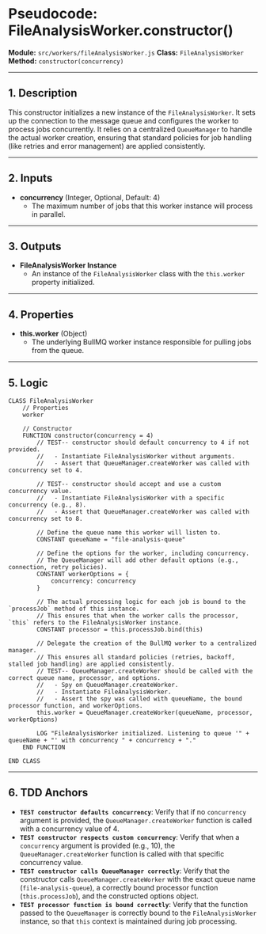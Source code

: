# Pseudocode: FileAnalysisWorker.constructor()

**Module:** `src/workers/fileAnalysisWorker.js`
**Class:** `FileAnalysisWorker`
**Method:** `constructor(concurrency)`

---

## 1. Description

This constructor initializes a new instance of the `FileAnalysisWorker`. It sets up the connection to the message queue and configures the worker to process jobs concurrently. It relies on a centralized `QueueManager` to handle the actual worker creation, ensuring that standard policies for job handling (like retries and error management) are applied consistently.

---

## 2. Inputs

-   **concurrency** (Integer, Optional, Default: 4)
    -   The maximum number of jobs that this worker instance will process in parallel.

---

## 3. Outputs

-   **FileAnalysisWorker Instance**
    -   An instance of the `FileAnalysisWorker` class with the `this.worker` property initialized.

---

## 4. Properties

-   **this.worker** (Object)
    -   The underlying BullMQ worker instance responsible for pulling jobs from the queue.

---

## 5. Logic

```pseudocode
CLASS FileAnalysisWorker
    // Properties
    worker

    // Constructor
    FUNCTION constructor(concurrency = 4)
        // TEST-- constructor should default concurrency to 4 if not provided.
        //   - Instantiate FileAnalysisWorker without arguments.
        //   - Assert that QueueManager.createWorker was called with concurrency set to 4.

        // TEST-- constructor should accept and use a custom concurrency value.
        //   - Instantiate FileAnalysisWorker with a specific concurrency (e.g., 8).
        //   - Assert that QueueManager.createWorker was called with concurrency set to 8.

        // Define the queue name this worker will listen to.
        CONSTANT queueName = "file-analysis-queue"

        // Define the options for the worker, including concurrency.
        // The QueueManager will add other default options (e.g., connection, retry policies).
        CONSTANT workerOptions = {
            concurrency: concurrency
        }

        // The actual processing logic for each job is bound to the `processJob` method of this instance.
        // This ensures that when the worker calls the processor, `this` refers to the FileAnalysisWorker instance.
        CONSTANT processor = this.processJob.bind(this)

        // Delegate the creation of the BullMQ worker to a centralized manager.
        // This ensures all standard policies (retries, backoff, stalled job handling) are applied consistently.
        // TEST-- QueueManager.createWorker should be called with the correct queue name, processor, and options.
        //   - Spy on QueueManager.createWorker.
        //   - Instantiate FileAnalysisWorker.
        //   - Assert the spy was called with queueName, the bound processor function, and workerOptions.
        this.worker = QueueManager.createWorker(queueName, processor, workerOptions)

        LOG "FileAnalysisWorker initialized. Listening to queue '" + queueName + "' with concurrency " + concurrency + "."
    END FUNCTION

END CLASS
```
---

## 6. TDD Anchors

-   **`TEST constructor defaults concurrency`**: Verify that if no `concurrency` argument is provided, the `QueueManager.createWorker` function is called with a concurrency value of 4.
-   **`TEST constructor respects custom concurrency`**: Verify that when a `concurrency` argument is provided (e.g., 10), the `QueueManager.createWorker` function is called with that specific concurrency value.
-   **`TEST constructor calls QueueManager correctly`**: Verify that the constructor calls `QueueManager.createWorker` with the exact queue name (`file-analysis-queue`), a correctly bound processor function (`this.processJob`), and the constructed options object.
-   **`TEST processor function is bound correctly`**: Verify that the function passed to the `QueueManager` is correctly bound to the `FileAnalysisWorker` instance, so that `this` context is maintained during job processing.